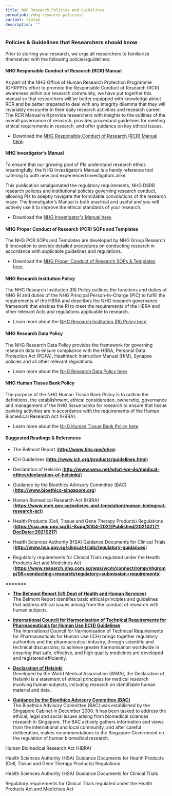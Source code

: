 ```yaml
---
title: NHG Research Policies and Guidelines
permalink: /nhg-research-policies/
variant: tiptap
description: ""
---
```

<h3><strong>Policies &amp; Guidelines that Researchers should know</strong></h3>
<p>Prior to starting your research, we urge all researchers to familiarize
themselves with the following policies/guidelines:</p>
<p></p>
<h4><strong>NHG Responsible Conduct of Research (RCR) Manual</strong></h4>
<p>As part of the NHG Office of Human Research Protection Programme (OHRPP)’s
effort to promote the Responsible Conduct of Research (RCR) awareness within
our research community, we have put together this manual so that researchers
will be better equipped with knowledge about RCR and be better prepared
to deal with any integrity dilemma that they will invariably encounter
in their daily research activities and research career. The RCR Manual
will provide researchers with insights to the outlines of the overall governance
of research, provides procedural guidelines for meeting ethical requirements
in research, and offer guidance on key ethical issues.</p>
<ul data-tight="true" class="tight">
<li>
<p>Download the <a href="/rcr-manual/" rel="noopener nofollow" target="_blank">NHG Responsible Conduct of Research (RCR) Manual here</a>.</p>
</li>
</ul>
<p></p>
<h4><strong>NHG Investigator’s Manual</strong></h4>
<p>To ensure that our growing pool of PIs understand research ethics meaningfully,
the NHG Investigator’s Manual is a handy reference tool catering to both
new and experienced investigators alike.</p>
<p>This publication amalgamated the regulatory requirements, NHG DSRB research
policies and institutional policies governing research conduct, allowing
PIs to adeptly navigate the formidable convolutions of the research maze.
The Investigator’s Manual is both practical and useful and you will actively
use it to improve the ethical standards of your research.</p>
<ul data-tight="true" class="tight">
<li>
<p>Download the <a href="/investigator-manual/" rel="noopener nofollow" target="_blank">NHG Investigator's Manual here</a>.</p>
</li>
</ul>
<p></p>
<h4><strong>NHG Proper Conduct of Research (PCR) SOPs and Templates</strong></h4>
<p>The NHG PCR SOPs and Templates are developed by NHG Group Research &amp;
Innovation to provide detailed procedures on conducting research in accordance
with applicable guidelines and regulations.</p>
<ul data-tight="true" class="tight">
<li>
<p>Download the <a href="/pcr-sop-templates/" rel="noopener nofollow" target="_blank">NHG Proper Conduct of Research SOPs &amp; Templates here</a>.</p>
</li>
</ul>
<p></p>
<h4><strong>NHG Research Institution Policy</strong></h4>
<p>The NHG Research Institution (RI) Policy outlines the functions and duties
of NHG RI and duties of the NHG Principal Person-In-Charge (PIC) to fulfill
the requirements of the HBRA and describes the NHG research governance
framework that enables the RI to meet the requirements of the HBRA and
other relevant Acts and regulations applicable to research.</p>
<ul data-tight="true" class="tight">
<li>
<p>Learn more about the <a href="/rcu/" rel="noopener nofollow" target="_blank">NHG Research Institution (RI) Policy here</a>.</p>
</li>
</ul>
<p></p>
<h4><strong>NHG Research Data Policy</strong></h4>
<p>The NHG Research Data Policy provides the framework for governing research
data to ensure compliance with the HBRA, Personal Data Protection Act (PDPA),
Healthtech Instruction Manual (HIM), Synapxe policies and all other relevant
regulations.</p>
<ul data-tight="true" class="tight">
<li>
<p>Learn more about the <a href="/data-governance/" rel="noopener nofollow" target="_blank">NHG Research Data Policy here</a>.</p>
</li>
</ul>
<p></p>
<h4><strong>NHG Human Tissue Bank Policy</strong></h4>
<p>The purpose of the NHG Human Tissue Bank Policy is to outline the definitions,
the establishment, ethical consideration, ownership, governance and management
of the NHG tissue banks for research to ensure that tissue banking activities
are in accordance with the requirements of the Human Biomedical Research
Act (HBRA).</p>
<ul data-tight="true" class="tight">
<li>
<p>Learn more about the <a href="/tissue-governance/" rel="noopener nofollow" target="_blank">NHG Human Tissue Bank Policy here</a>.</p>
</li>
</ul>
<p></p>
<h4><strong>Suggested Readings &amp; References</strong></h4>
<ul data-tight="true" class="tight">
<li>
<p>The Belmont Report (<strong><a href="http://www.hhs.gov/ohrp" rel="noopener noreferrer nofollow" target="_blank"><u>http://www.hhs.gov/ohrp</u></a></strong>)</p>
</li>
<li>
<p>ICH Guidelines (<strong><a href="http://www.hhs.gov/ohrp" rel="noopener noreferrer nofollow" target="_blank"><u>http://www.ich.org/products/guidelines.html</u></a></strong>)</p>
</li>
<li>
<p>Declaration of Helsinki (<strong><a href="http://www.hhs.gov/ohrp" rel="noopener noreferrer nofollow" target="_blank"><u>http://www.wma.net/what-we-do/medical-ethics/declaration-of-helsinki/</u></a></strong>)</p>
</li>
<li>
<p>Guidance by the Bioethics Advisory Committee (BAC) (<strong><a href="http://www.hhs.gov/ohrp" rel="noopener noreferrer nofollow" target="_blank"><u>http://www.bioethics-singapore.org</u></a></strong>)</p>
</li>
<li>
<p>Human Biomedical Research Act (HBRA) (<strong><a href="http://www.hhs.gov/ohrp" rel="noopener noreferrer nofollow" target="_blank"><u>https://www.moh.gov.sg/policies-and-legislation/human-biological-research-act</u></a></strong>)</p>
</li>
<li>
<p>Health Products (Cell, Tissue and Gene Therapy Products) Regulations (<strong><a href="http://www.hhs.gov/ohrp" rel="noopener noreferrer nofollow" target="_blank"><u>https://sso.agc.gov.sg/SL-Supp/S104-2021/Published/20210217?DocDate=20210217</u></a></strong>)</p>
</li>
<li>
<p>Health Sciences Authority (HSA) Guidance Documents for Clinical Trials
(<strong><a href="http://www.hhs.gov/ohrp" rel="noopener noreferrer nofollow" target="_blank"><u>http://www.hsa.gov.sg/clinical-trials/regulatory-guidances</u></a></strong>)</p>
</li>
<li>
<p>Regulatory requirements for Clinical Trials regulated under the Health
Products Act and Medicines Act (<strong><a href="http://www.hhs.gov/ohrp" rel="noopener noreferrer nofollow" target="_blank"><u>https://www.research.nhg.com.sg/wps/wcm/connect/romp/nhgromp/06+conducting+research/regulatory+submission+requirements</u></a></strong>)&nbsp;</p>
</li>
</ul>
<p>=======</p>
<ul data-tight="true" class="tight">
<li>
<p><strong><a href="https://www.hhs.gov/ohrp/regulations-and-policy/belmont-report/index.html" rel="noopener nofollow" target="_blank">The Belmont Report (US Dept of Health and Human Services)</a></strong>
<br>The Belmont Report identifies basic ethical principles and guidelines
that address ethical issues arising from the conduct of research with human
subjects.</p>
</li>
</ul>
<p></p>
<ul data-tight="true" class="tight">
<li>
<p><strong><a href="https://www.ich.org/page/ich-guidelines" rel="noopener nofollow" target="_blank">International Council for Harmonisation of Technical Requirements for Pharmaceuticals for Human Use (ICH) Guidelines</a><br></strong>The
International Council for Harmonisation of Technical Requirements for Pharmaceuticals
for Human Use (ICH) brings together regulatory authorities and the pharmaceutical
industry, through scientific and technical discussions; to achieve greater
harmonisation worldwide in ensuring that safe, effective, and high quality
medicines are developed and registered efficiently.</p>
</li>
</ul>
<p></p>
<ul data-tight="true" class="tight">
<li>
<p><strong><a href="https://www.wma.net/policies-post/wma-declaration-of-helsinki-ethical-principles-for-medical-research-involving-human-subjects/" rel="noopener nofollow" target="_blank">Declaration of Helsinki</a></strong>
<br>Developed by the World Medical Association (WMA), the Declaration of Helsinki
is a statement of ethical principles for medical research involving human
subjects, including research on identifiable human material and data.</p>
</li>
</ul>
<p></p>
<ul data-tight="true" class="tight">
<li>
<p><strong><a href="https://www.bioethics-singapore.gov.sg/" rel="noopener nofollow" target="_blank">Guidance by the Bioethics Advisory Committee (BAC)</a></strong>
<br>The Bioethics Advisory Committee (BAC) was established by the Singapore
Cabinet in December 2000. It has been tasked to address the ethical, legal
and social issues arising from biomedical sciences research in Singapore.
The BAC actively gathers information and views from the international and
local community, and after careful deliberation, makes recommendations
to the Singapore Government on the regulation of human biomedical research.</p>
</li>
</ul>
<p></p>
<p></p>
<p>Human Biomedical Research Act (HBRA)</p>
<p>Health Sciences Authority (HSA) Guidance Documents for Health Products
(Cell, Tissue and Gene Therapy Products) Regulations</p>
<p>Health Sciences Authority (HSA) Guidance Documents for Clinical Trials</p>
<p>Regulatory requirements for Clinical Trials regulated under the Health
Products Act and Medicines Act</p>
<p></p>
<p></p>
<p></p>
<p></p>